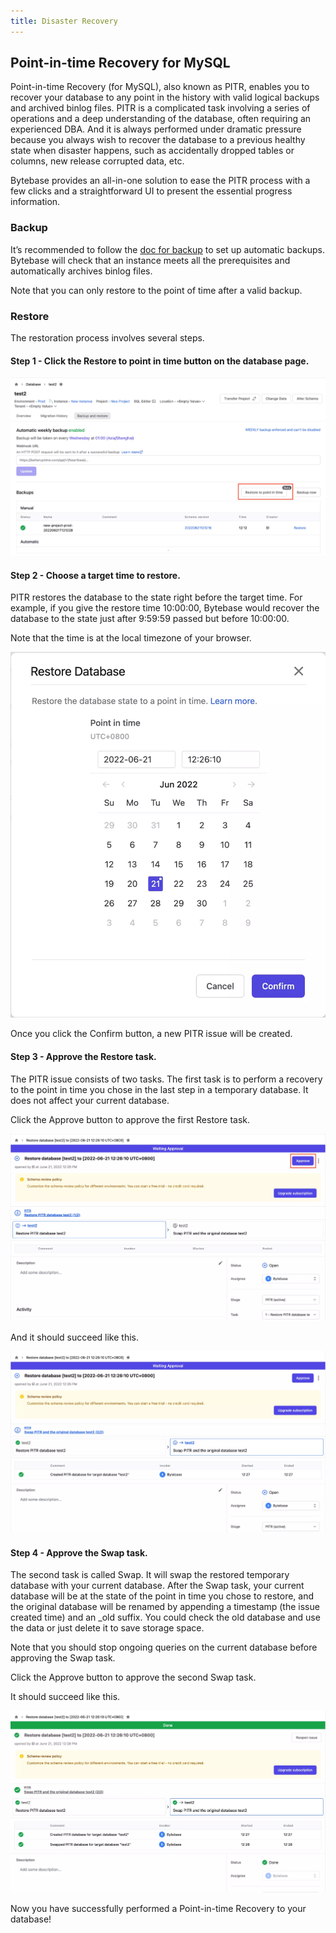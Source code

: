```yaml
---
title: Disaster Recovery
---
```


## Point-in-time Recovery for MySQL

Point-in-time Recovery (for MySQL), also known as PITR, enables you to recover your database to any point in the history with valid logical backups and archived binlog files. PITR is a complicated task involving a series of operations and a deep understanding of the database, often requiring an experienced DBA. And it is always performed under dramatic pressure because you always wish to recover the database to a previous healthy state when disaster happens, such as accidentally dropped tables or columns, new release corrupted data, etc.

Bytebase provides an all-in-one solution to ease the PITR process with a few clicks and a straightforward UI to present the essential progress information.

### Backup

It’s recommended to follow the [doc for backup](/docs/features/backup-restore-database/backup) to set up automatic backups. Bytebase will check that an instance meets all the prerequisites and automatically archives binlog files.

Note that you can only restore to the point of time after a valid backup.

### Restore

The restoration process involves several steps.

#### Step 1 - Click the **Restore to point in time** button on the database page.

![pitr-restore-step-1](/static/docs-assets/pitr-restore-step-1.webp)

#### Step 2 - Choose a target time to restore.

PITR restores the database to the state right before the target time. For example, if you give the restore time 10:00:00, Bytebase would recover the database to the state just after 9:59:59 passed but before 10:00:00.

Note that the time is at the local timezone of your browser.

![pitr-restore-step-2](/static/docs-assets/pitr-restore-step-2.webp)

Once you click the Confirm button, a new PITR issue will be created.

#### Step 3 - Approve the Restore task.

The PITR issue consists of two tasks. The first task is to perform a recovery to the point in time you chose in the last step in a temporary database. It does not affect your current database.

Click the Approve button to approve the first Restore task.

![pitr-restore-step-3](/static/docs-assets/pitr-restore-step-3.webp)

And it should succeed like this.

![pitr-restore-step-4](/static/docs-assets/pitr-restore-step-4.webp)

#### Step 4 - Approve the Swap task.

The second task is called Swap. It will swap the restored temporary database with your current database. After the Swap task, your current database will be at the state of the point in time you chose to restore, and the original database will be renamed by appending a timestamp (the issue created time) and an \_old suffix. You could check the old database and use the data or just delete it to save storage space.

<hint-block type="info">

Note that you should stop ongoing queries on the current database before approving the Swap task.

</hint-block>

Click the Approve button to approve the second Swap task.

It should succeed like this.

![pitr-restore-step-5](/static/docs-assets/pitr-restore-step-5.webp)

Now you have successfully performed a Point-in-time Recovery to your database!

